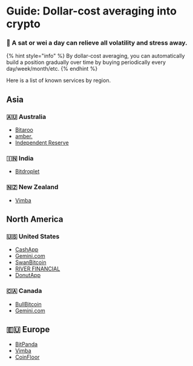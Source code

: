 # Guide: Dollar-cost averaging into crypto

### 💸 A sat or wei a day can relieve all volatility and stress away.

{% hint style="info" %}
By dollar-cost averaging, you can automatically build a position gradually over time by buying periodically every day/week/month/etc.
{% endhint %}

Here is a list of known services by region.

## Asia

### 🇦🇺 Australia

* [Bitaroo](https://www.bitaroo.com.au/)
* [amber.](https://www.getamber.io/)
* [Independent Reserve](https://www.independentreserve.com/)

### 🇮🇳 India

* [Bitdroplet](https://bitdroplet.com/)

### 🇳🇿 New Zealand

* [Vimba](https://vimba.co/)

## North America

### 🇺🇸 United States

* [CashApp](https://cash.app/)
* [Gemini.com](https://support.gemini.com/hc/en-us/articles/360020827411-What-is-a-recurring-buy-)
* [SwanBitcoin](http://swanbitcoin.com/)
* [RIVER FINANCIAL](https://river.com/)
* [DonutApp](https://www.donut.app/)

### 🇨🇦 Canada

* [BullBitcoin](https://bullbitcoin.com/)
* [Gemini.com](https://support.gemini.com/hc/en-us/articles/360020827411-What-is-a-recurring-buy-)

## 🇪🇺 Europe

* [BitPanda](https://www.bitpanda.com/)
* [Vimba](https://vimba.co/)
* [CoinFloor](https://coinfloor.co.uk/hodl/)

